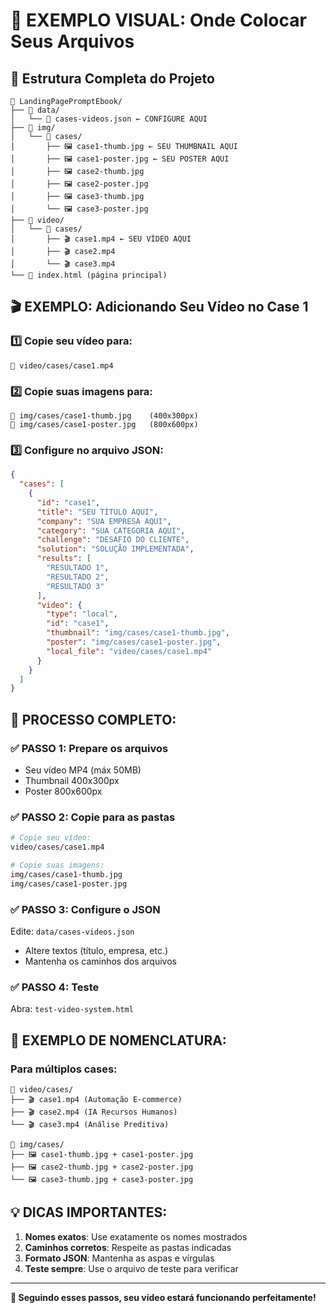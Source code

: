 # 📁 EXEMPLO VISUAL: Onde Colocar Seus Arquivos

## 🎯 Estrutura Completa do Projeto

```
📁 LandingPagePromptEbook/
├── 📁 data/
│   └── 📄 cases-videos.json ← CONFIGURE AQUI
├── 📁 img/
│   └── 📁 cases/
│       ├── 🖼️ case1-thumb.jpg ← SEU THUMBNAIL AQUI
│       ├── 🖼️ case1-poster.jpg ← SEU POSTER AQUI
│       ├── 🖼️ case2-thumb.jpg
│       ├── 🖼️ case2-poster.jpg
│       ├── 🖼️ case3-thumb.jpg
│       └── 🖼️ case3-poster.jpg
├── 📁 video/
│   └── 📁 cases/
│       ├── 🎬 case1.mp4 ← SEU VÍDEO AQUI
│       ├── 🎬 case2.mp4
│       └── 🎬 case3.mp4
└── 📄 index.html (página principal)
```

## 🎬 EXEMPLO: Adicionando Seu Vídeo no Case 1

### 1️⃣ **Copie seu vídeo para:**
```
📁 video/cases/case1.mp4
```

### 2️⃣ **Copie suas imagens para:**
```
📁 img/cases/case1-thumb.jpg    (400x300px)
📁 img/cases/case1-poster.jpg   (800x600px)
```

### 3️⃣ **Configure no arquivo JSON:**
```json
{
  "cases": [
    {
      "id": "case1",
      "title": "SEU TÍTULO AQUI",
      "company": "SUA EMPRESA AQUI",
      "category": "SUA CATEGORIA AQUI",
      "challenge": "DESAFIO DO CLIENTE",
      "solution": "SOLUÇÃO IMPLEMENTADA",
      "results": [
        "RESULTADO 1",
        "RESULTADO 2", 
        "RESULTADO 3"
      ],
      "video": {
        "type": "local",
        "id": "case1",
        "thumbnail": "img/cases/case1-thumb.jpg",
        "poster": "img/cases/case1-poster.jpg",
        "local_file": "video/cases/case1.mp4"
      }
    }
  ]
}
```

## 🔄 PROCESSO COMPLETO:

### ✅ **PASSO 1: Prepare os arquivos**
- Seu vídeo MP4 (máx 50MB)
- Thumbnail 400x300px 
- Poster 800x600px

### ✅ **PASSO 2: Copie para as pastas**
```bash
# Copie seu vídeo:
video/cases/case1.mp4

# Copie suas imagens:
img/cases/case1-thumb.jpg
img/cases/case1-poster.jpg
```

### ✅ **PASSO 3: Configure o JSON**
Edite: `data/cases-videos.json`
- Altere textos (título, empresa, etc.)
- Mantenha os caminhos dos arquivos

### ✅ **PASSO 4: Teste**
Abra: `test-video-system.html`

## 🎯 EXEMPLO DE NOMENCLATURA:

### **Para múltiplos cases:**
```
📁 video/cases/
├── 🎬 case1.mp4 (Automação E-commerce)
├── 🎬 case2.mp4 (IA Recursos Humanos)
└── 🎬 case3.mp4 (Análise Preditiva)

📁 img/cases/
├── 🖼️ case1-thumb.jpg + case1-poster.jpg
├── 🖼️ case2-thumb.jpg + case2-poster.jpg
└── 🖼️ case3-thumb.jpg + case3-poster.jpg
```

## 💡 DICAS IMPORTANTES:

1. **Nomes exatos**: Use exatamente os nomes mostrados
2. **Caminhos corretos**: Respeite as pastas indicadas
3. **Formato JSON**: Mantenha as aspas e vírgulas
4. **Teste sempre**: Use o arquivo de teste para verificar

---

**🚀 Seguindo esses passos, seu vídeo estará funcionando perfeitamente!**
